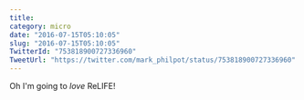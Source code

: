 ```yaml
---
title: 
category: micro
date: "2016-07-15T05:10:05"
slug: "2016-07-15T05:10:05"
TwitterId: "753818900727336960"
TweetUrl: "https://twitter.com/mark_philpot/status/753818900727336960"
---
```


Oh I'm going to _love_ ReLIFE!
